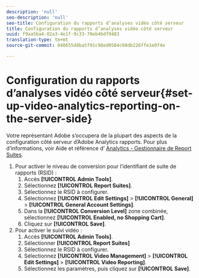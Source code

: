 ```yaml
---
description: 'null'
seo-description: 'null'
seo-title: Configuration du rapports d’analyses vidéo côté serveur
title: Configuration du rapports d’analyses vidéo côté serveur
uuid: f9aa5ba4-82a3-4e1f-9c33-70eb4bdf9483
translation-type: tm+mt
source-git-commit: 040655d8ba5f91c98ed0584c08db226ffe1e0f4e

---
```



# Configuration du rapports d’analyses vidéo côté serveur{#set-up-video-analytics-reporting-on-the-server-side}

Votre représentant Adobe s’occupera de la plupart des aspects de la configuration côté serveur d’Adobe Analytics rapports. Pour plus d’informations, voir Aide et référence d’ [Analytics - Gestionnaire de Report Suites](https://microsite.omniture.com/t2/help/en_US/reference/#Report_Suite_Manager).
1. Pour activer le niveau de conversion pour l’identifiant de suite de rapports (RSID) :
   1. Accès **[!UICONTROL Admin Tools]**.
   1. Sélectionnez **[!UICONTROL Report Suites]**.
   1. Sélectionnez le RSID à configurer.
   1. Sélectionnez **[!UICONTROL Edit Settings]** > **[!UICONTROL General]** > **[!UICONTROL General Account Settings]**.
   1. Dans la **[!UICONTROL Conversion Level]** zone combinée, sélectionnez **[!UICONTROL Enabled, no Shopping Cart]**.
   1. Cliquez sur **[!UICONTROL Save]**.
1. Pour activer le suivi vidéo :
   1. Accès **[!UICONTROL Admin Tools]**.
   1. Sélectionner **[!UICONTROL Report Suites]**
   1. Sélectionnez le RSID à configurer.
   1. Sélectionnez **[!UICONTROL Video Management]** > **[!UICONTROL Edit Settings]** > **[!UICONTROL Video Reporting]**.
   1. Sélectionnez les paramètres, puis cliquez sur **[!UICONTROL Save]**.
